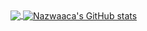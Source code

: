 <a href="https://github.com/nazwaaca/nazwaaaca">
  <img align="center" src="https://github-readme-stats.vercel.app/api/top-langs/?username=nazwaaca&langs_count=3&hide=html,css&show_icons=true&theme=tokyonight" />
</a>
<a href="https://github.com/nazwaaca/nazwaaca">
  <img align="center" src="https://github-readme-stats.vercel.app/api?username=nazwaaca&show_icons=true&theme=tokyonight&line_height=27" alt="Nazwaaca's GitHub stats" />
</a>
